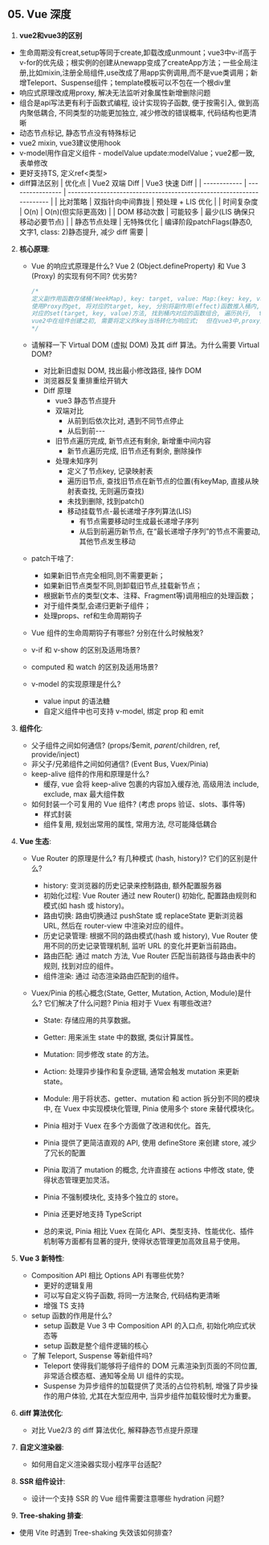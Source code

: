 ## 05. Vue 深度
1. **vue2和vue3的区别**
  - 生命周期没有creat,setup等同于create,卸载改成unmount；vue3中v-if高于v-for的优先级；根实例的创建从newapp变成了createApp方法；一些全局注册,比如mixin,注册全局组件,use改成了用app实例调用,而不是vue类调用；新增Teleport、Suspense组件；template模板可以不包在一个根div里
  - 响应式原理改成用proxy, 解决无法监听对象属性新增删除问题
  - 组合是api写法更有利于函数式编程, 设计实现钩子函数, 便于按需引入, 做到高内聚低耦合, 不同类型的功能更加独立, 减少修改的错误概率, 代码结构也更清晰
  - 动态节点标记, 静态节点没有特殊标记
  - vue2 mixin,  vue3建议使用hook
  - v-model用作自定义组件 - modelValue update:modelValue；vue2都一致, 表单修改
  - 更好支持TS, 定义ref<类型> 
  - diff算法区别
    | 优化点       | Vue2 双端 Diff   | Vue3 快速 Diff                                                       |
    | ------------ | ---------------- | -------------------------------------------------------------------- |
    | 比对策略     | 双指针向中间靠拢 | 预处理 + LIS 优化                                                    |
    | 时间复杂度   | O(n)             | O(n)(但实际更高效)                                                   |
    | DOM 移动次数 | 可能较多         | 最少(LIS 确保只移动必要节点)                                         |
    | 静态节点处理 | 无特殊优化       | 编译阶段patchFlags(静态0,  文字1, class:  2)静态提升, 减少 diff 需要 |
2. **核心原理**:

   - Vue 的响应式原理是什么? Vue 2 (Object.defineProperty) 和 Vue 3 (Proxy) 的实现有何不同? 优劣势? 

     ```js
     /*
     定义副作用函数存储桶(WeekMap), key: target, value: Map:(key: key, value: Set(函数组合))
     使用Proxy的get, 将对应的target, key, 分别将副作用(effect)函数推入桶内, track方法
     对应的set(target, key, value)方法, 找到桶内对应的函数组合, 遍历执行,  trigger方法
     vue2中在组件创建之初, 需要将定义的key当场转化为响应式;  但在vue3中,proxy支持可以动态添加新的响应式属性, 比如有某个庞大的数据对象, 但是在某些场景只需要使用前几个属性
     */
     ```

   - 请解释一下 Virtual DOM (虚拟 DOM) 及其 diff 算法。为什么需要 Virtual DOM? 
     - 对比新旧虚拟 DOM, 找出最小修改路径, 操作 DOM
     - 浏览器反复重排重绘开销大
     - Diff 原理
       - vue3 静态节点提升
       - 双端对比
         - 从前到后依次比对, 遇到不同节点停止
         - 从后到前---
       - 旧节点遍历完成, 新节点还有剩余, 新增重中间内容
         - 新节点遍历完成, 旧节点还有剩余, 删除操作
       - 处理未知序列
         - 定义了节点key, 记录映射表
         - 遍历旧节点, 查找旧节点在新节点的位置(有keyMap, 直接从映射表查找, 无则遍历查找)
         - 未找到删除, 找到patch()
         - 移动挂载节点-最长递增子序列算法(LIS)
           - 有节点需要移动时生成最长递增子序列
           - 从后到前遍历新节点, 在“最长递增子序列”的节点不需要动, 其他节点发生移动
   - patch干啥了: 
     - 如果新旧节点完全相同,则不需要更新；
     - 如果新旧节点类型不同,则卸载旧节点,挂载新节点；
     - 根据新节点的类型(文本、注释、Fragment等)调用相应的处理函数；
     - 对于组件类型,会递归更新子组件；
     - 处理props、ref和生命周期钩子
   - Vue 组件的生命周期钩子有哪些? 分别在什么时候触发? 
   - v-if 和 v-show 的区别及适用场景? 
   - computed 和 watch 的区别及适用场景? 
   - v-model 的实现原理是什么? 
     - value input 的语法糖
     - 自定义组件中也可支持 v-model, 绑定 prop 和 emit

3. **组件化**:

   - 父子组件之间如何通信? (props/$emit, $parent/$children, ref, provide/inject)
   - 非父子/兄弟组件之间如何通信? (Event Bus, Vuex/Pinia)
   - keep-alive 组件的作用和原理是什么? 
     - 缓存, vue 会将 keep-alive 包裹的内容加入缓存池, 高级用法 include, exclude, max 最大组件数
   - 如何封装一个可复用的 Vue 组件? (考虑 props 验证、slots、事件等)
     - 样式封装
     - 组件复用, 规划出常用的属性, 常用方法, 尽可能降低耦合

4. **Vue 生态**:

   - Vue Router 的原理是什么? 有几种模式 (hash, history)? 它们的区别是什么? 
     - history: 变浏览器的历史记录来控制路由, 额外配置服务器
     - 初始化过程: Vue Router 通过 new Router() 初始化, 配置路由规则和模式(如 hash 或 history)。
     - 路由切换: 路由切换通过 pushState 或 replaceState 更新浏览器 URL, 然后在 router-view 中渲染对应的组件。
     - 历史记录管理: 根据不同的路由模式(hash 或 history), Vue Router 使用不同的历史记录管理机制, 监听 URL 的变化并更新当前路由。
     - 路由匹配: 通过 match 方法, Vue Router 匹配当前路径与路由表中的规则, 找到对应的组件。
     - 组件渲染: 通过 <router-view> 动态渲染路由匹配到的组件。
   - Vuex/Pinia 的核心概念(State, Getter, Mutation, Action, Module)是什么? 它们解决了什么问题? Pinia 相对于 Vuex 有哪些改进? 

     - State: 存储应用的共享数据。
     - Getter: 用来派生 state 中的数据, 类似计算属性。
     - Mutation: 同步修改 state 的方法。
     - Action: 处理异步操作和复杂逻辑, 通常会触发 mutation 来更新 state。
     - Module: 用于将状态、getter、mutation 和 action 拆分到不同的模块中, 在 Vuex 中实现模块化管理, Pinia 使用多个 store 来替代模块化。

     - Pinia 相对于 Vuex 在多个方面做了改进和优化。首先, 
     - Pinia 提供了更简洁直观的 API, 使用 defineStore 来创建 store, 减少了冗长的配置
     - Pinia 取消了 mutation 的概念, 允许直接在 actions 中修改 state, 使得状态管理更加灵活。
     - Pinia 不强制模块化, 支持多个独立的 store。
     - Pinia 还更好地支持 TypeScript
     - 总的来说, Pinia 相比 Vuex 在简化 API、类型支持、性能优化、插件机制等方面都有显著的提升, 使得状态管理更加高效且易于使用。

5. **Vue 3 新特性**:

   - Composition API 相比 Options API 有哪些优势? 
     - 更好的逻辑复用
     - 可以写自定义钩子函数, 将同一方法聚合, 代码结构更清晰
     - 增强 TS 支持
   - setup 函数的作用是什么? 
     - setup 函数是 Vue 3 中 Composition API 的入口点, 初始化响应式状态等
     - setup 函数是整个组件逻辑的核心
   - 了解 Teleport, Suspense 等新组件吗? 
     - Teleport 使得我们能够将子组件的 DOM 元素渲染到页面的不同位置, 非常适合模态框、通知等全局 UI 组件的实现。
     - Suspense 为异步组件的加载提供了灵活的占位符机制, 增强了异步操作的用户体验, 尤其在大型应用中, 当异步组件加载较慢时尤为重要。

6. **diff 算法优化**:

   - 对比 Vue2/3 的 diff 算法优化, 解释静态节点提升原理

7. **自定义渲染器**:

   - 如何用自定义渲染器实现小程序平台适配? 

8. **SSR 组件设计**:

   - 设计一个支持 SSR 的 Vue 组件需要注意哪些 hydration 问题? 

9.  **Tree-shaking 排查**:
   - 使用 Vite 时遇到 Tree-shaking 失效该如何排查? 

